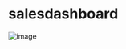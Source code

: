 # salesdashboard
![image](https://github.com/user-attachments/assets/628d4cf6-e0f7-4f27-bbc0-0018428f47bf)
